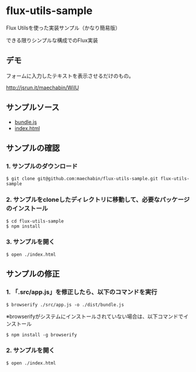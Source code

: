 # flux-utils-sample
Flux Utilsを使った実装サンプル（かなり簡易版）

できる限りシンプルな構成でのFlux実装


## デモ
フォームに入力したテキストを表示させるだけのもの。

http://jsrun.it/maechabin/WiIU

## サンプルソース
- [bundle.js](https://github.com/maechabin/flux-utils-sample/blob/master/dist/bundle.js)
- [index.html](https://github.com/maechabin/flux-utils-sample/blob/master/index.html)

## サンプルの確認

### 1. サンプルのダウンロード
~~~
$ git clone git@github.com:maechabin/flux-utils-sample.git flux-utils-sample
~~~

### 2. サンプルをcloneしたディレクトリに移動して、必要なパッケージのインストール
~~~
$ cd flux-utils-sample
$ npm install
~~~

### 3. サンプルを開く
~~~
$ open ./index.html
~~~

## サンプルの修正

### 1. 「.src/app.js」を修正したら、以下のコマンドを実行
~~~
$ browserify ./src/app.js -o ./dist/bundle.js
~~~

※browserifyがシステムにインストールされていない場合は、以下コマンドでインストール
~~~
$ npm install -g browserify
~~~

### 2. サンプルを開く
~~~
$ open ./index.html
~~~
